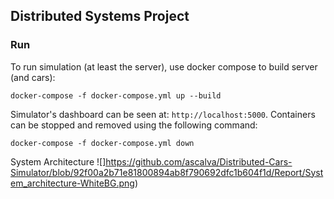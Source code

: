 ## Distributed Systems Project ##

### Run ###
To run simulation (at least the server), use docker compose to build server (and cars):
```
docker-compose -f docker-compose.yml up --build
```

Simulator's dashboard can be seen at: `http://localhost:5000`. Containers can be stopped and removed using the following command:
```
docker-compose -f docker-compose.yml down
```

System Architecture
![]https://github.com/ascalva/Distributed-Cars-Simulator/blob/92f00a2b71e81800894ab8f790692dfc1b604f1d/Report/System_architecture-WhiteBG.png)

